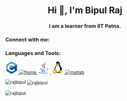 <h1 align="center">Hi 👋, I'm Bipul Raj</h1>
<h3 align="center">I am a learner from IIT Patna.</h3>

<h3 align="left">Connect with me:</h3>
<p align="left">
</p![image](https://github.com/Rajbipul/Rajbipul/assets/87718022/8a68d3c3-4648-4ba2-ac85-60518eb12dac)
>

<h3 align="left">Languages and Tools:</h3>
<p align="left"> <a href="https://www.cprogramming.com/" target="_blank" rel="noreferrer"> <img src="https://raw.githubusercontent.com/devicons/devicon/master/icons/c/c-original.svg" alt="c" width="40" height="40"/> </a> <a href="https://www.figma.com/" target="_blank" rel="noreferrer"> <img src="https://www.vectorlogo.zone/logos/figma/figma-icon.svg" alt="figma" width="40" height="40"/> </a> <a href="https://www.java.com" target="_blank" rel="noreferrer"> <img src="https://raw.githubusercontent.com/devicons/devicon/master/icons/java/java-original.svg" alt="java" width="40" height="40"/> </a> <a href="https://www.linux.org/" target="_blank" rel="noreferrer"> <img src="https://raw.githubusercontent.com/devicons/devicon/master/icons/linux/linux-original.svg" alt="linux" width="40" height="40"/> </a> <a href="https://www.mathworks.com/" target="_blank" rel="noreferrer"> <img src="https://upload.wikimedia.org/wikipedia/commons/2/21/Matlab_Logo.png" alt="matlab" width="40" height="40"/> </a> </p>

<p><img align="left" src="https://github-readme-stats.vercel.app/api/top-langs?username=rajbipul&show_icons=true&locale=en&layout=compact" alt="rajbipul" /></p>

<p>&nbsp;<img align="center" src="https://github-readme-stats.vercel.app/api?username=rajbipul&show_icons=true&locale=en" alt="rajbipul" /></p>

<p><img align="center" src="https://github-readme-streak-stats.herokuapp.com/?user=rajbipul&" alt="rajbipul" /></p>
